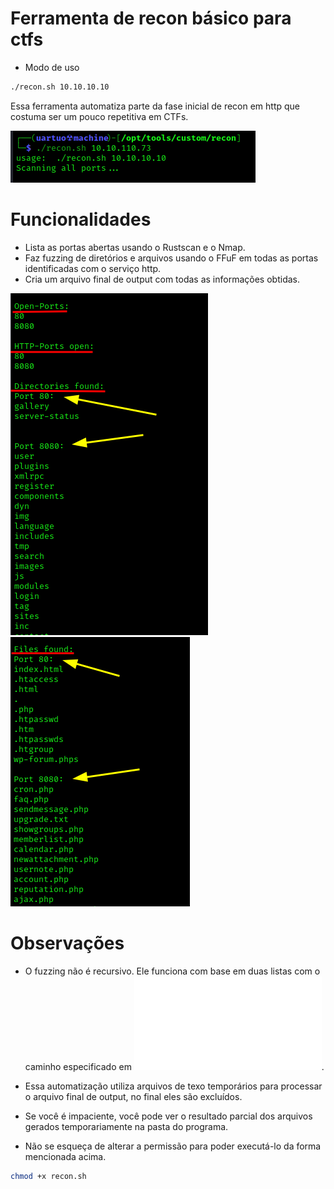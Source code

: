 # Ferramenta de recon básico para ctfs
- Modo de uso
  
```bash
./recon.sh 10.10.10.10 
```

Essa ferramenta automatiza parte da fase inicial de recon em http que costuma ser um pouco repetitiva em CTFs.

![alt text](1.png "1")

# Funcionalidades
- Lista as portas abertas usando o Rustscan e o Nmap.
- Faz fuzzing de diretórios e arquivos usando o FFuF em todas as portas identificadas com o serviço http.
- Cria um arquivo final de output com todas as informações obtidas.

![alt text](result1.png "result1")
![alt text](result2.png "result2")

# Observações
- O fuzzing não é recursivo.
Ele funciona com base em duas listas com o caminho especificado em ![requirements.sh](requirements.sh).

- Essa automatização utiliza arquivos de texo temporários para processar o arquivo final de output, no final eles são excluídos.
- Se você é impaciente, você pode ver o resultado parcial dos arquivos gerados temporariamente na pasta do programa.
- Não se esqueça de alterar a permissão para poder executá-lo da forma mencionada acima.

```bash
chmod +x recon.sh
```

